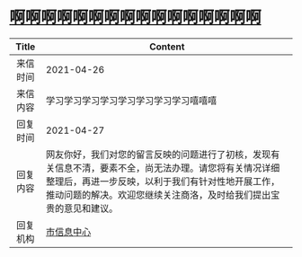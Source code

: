 # <a href="http://www.shangluo.gov.cn/zmhd/ldxxxx.jsp?urltype=leadermail.LeaderMailContentUrl&wbtreeid=1112&leadermailid=7194">啊啊啊啊啊啊啊啊啊啊啊啊啊啊啊啊</a>
| Title |                                                     Content                                                      |
|:-----:|------------------------------------------------------------------------------------------------------------------|
| 来信时间  | 2021-04-26                                                                                                       |
| 来信内容  | 学习学习学习学习学习学习学习学习嘻嘻嘻                                                                                              |
| 回复时间  | 2021-04-27                                                                                                       |
| 回复内容  | 网友你好，我们对您的留言反映的问题进行了初核，发现有关信息不清，要素不全，尚无法办理。请您将有关情况详细整理后，再进一步反映，以利于我们有针对性地开展工作，推动问题的解决。欢迎您继续关注商洛，及时给我们提出宝贵的意见和建议。 |
| 回复机构  | <a href="../../categories/agencies/市信息中心.md">市信息中心</a>                                                           |